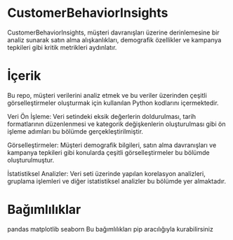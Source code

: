 # CustomerBehaviorInsights
CustomerBehaviorInsights, müşteri davranışları üzerine derinlemesine bir analiz sunarak satın alma alışkanlıkları, demografik özellikler ve kampanya tepkileri gibi kritik metrikleri aydınlatır.

# İçerik
Bu repo, müşteri verilerini analiz etmek ve bu veriler üzerinden çeşitli görselleştirmeler oluşturmak için kullanılan Python kodlarını içermektedir.

Veri Ön İşleme: Veri setindeki eksik değerlerin doldurulması, tarih formatlarının düzenlenmesi ve kategorik değişkenlerin oluşturulması gibi ön işleme adımları bu bölümde gerçekleştirilmiştir.

Görselleştirmeler: Müşteri demografik bilgileri, satın alma davranışları ve kampanya tepkileri gibi konularda çeşitli görselleştirmeler bu bölümde oluşturulmuştur.

İstatistiksel Analizler: Veri seti üzerinde yapılan korelasyon analizleri, gruplama işlemleri ve diğer istatistiksel analizler bu bölümde yer almaktadır.

# Bağımlılıklar
pandas
matplotlib
seaborn
Bu bağımlılıkları pip aracılığıyla kurabilirsiniz
